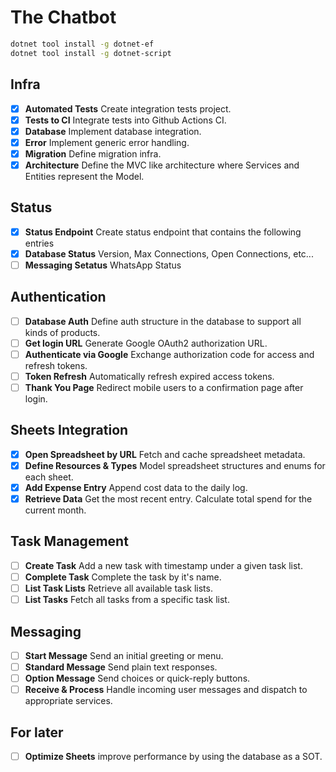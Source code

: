 # The Chatbot

```sh
dotnet tool install -g dotnet-ef
dotnet tool install -g dotnet-script
```

## Infra

- [x] **Automated Tests** Create integration tests project.
- [x] **Tests to CI** Integrate tests into Github Actions CI.
- [x] **Database** Implement database integration.
- [x] **Error** Implement generic error handling.
- [x] **Migration** Define migration infra.
- [x] **Architecture** Define the MVC like architecture where Services and Entities represent the Model.

## Status

- [x] **Status Endpoint** Create status endpoint that contains the following entries
- [x] **Database Status** Version, Max Connections, Open Connections, etc...
- [ ] **Messaging Setatus** WhatsApp Status

## Authentication

- [ ] **Database Auth** Define auth structure in the database to support all kinds of products.
- [ ] **Get login URL** Generate Google OAuth2 authorization URL.
- [ ] **Authenticate via Google** Exchange authorization code for access and refresh tokens.
- [ ] **Token Refresh** Automatically refresh expired access tokens.
- [ ] **Thank You Page** Redirect mobile users to a confirmation page after login.

## Sheets Integration

- [x] **Open Spreadsheet by URL** Fetch and cache spreadsheet metadata.
- [x] **Define Resources & Types** Model spreadsheet structures and enums for each sheet.
- [x] **Add Expense Entry** Append cost data to the daily log.
- [x] **Retrieve Data** Get the most recent entry. Calculate total spend for the current month.

## Task Management

- [ ] **Create Task** Add a new task with timestamp under a given task list.
- [ ] **Complete Task** Complete the task by it's name.
- [ ] **List Task Lists** Retrieve all available task lists.
- [ ] **List Tasks** Fetch all tasks from a specific task list.

## Messaging

- [ ] **Start Message** Send an initial greeting or menu.
- [ ] **Standard Message** Send plain text responses.
- [ ] **Option Message** Send choices or quick-reply buttons.
- [ ] **Receive & Process** Handle incoming user messages and dispatch to appropriate services.

## For later

- [ ] **Optimize Sheets** improve performance by using the database as a SOT.
